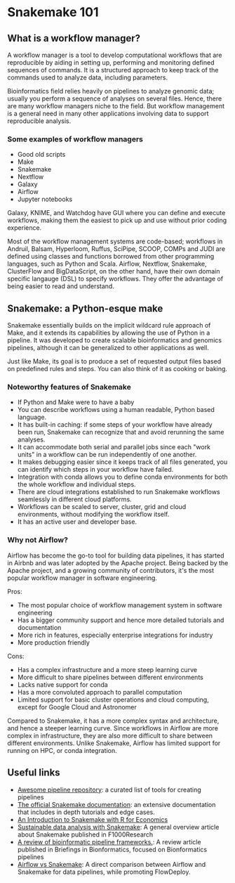 # Snakemake 101

## What is a workflow manager?

A workflow manager is a tool to develop computational workflows that are reproducible by aiding in setting up, performing and monitoring defined sequences of commands. It is a structured approach to keep track of the commands used to analyze data, including parameters.

Bioinformatics field relies heavily on pipelines to analyze genomic data; usually you perform a sequence of analyses on several files. Hence, there are many workflow managers niche to the field. But workflow management is a general need in many other applications involving data to support reproducible analysis.

### Some examples of workflow managers
- Good old scripts
- Make
- Snakemake
- Nextflow
- Galaxy
- Airflow
- Jupyter notebooks

Galaxy, KNIME, and Watchdog have GUI where you can define and execute workflows, making them the easiest to pick up and use without prior coding experience.

Most of the workflow management systems are code-based; workflows in Andruil, Balsam, Hyperloom, Ruffus, SciPipe, SCOOP, COMPs and JUDI are defined using classes and functions borrowed from other programming languages, such as Python and Scala. Airflow, Nextflow, Snakemake, ClusterFlow and BigDataScript, on the other hand, have their own domain specific langauge (DSL) to specify workflows. They offer the advantage of being easier to read and understand.

## Snakemake: a Python-esque make 
Snakemake essentially builds on the implicit wildcard rule approach of Make, and it extends its capabilities by allowing the use of Python in a pipeline.  It was developed to create scalable bioinformatics and genomics pipelines, although it can be generalized to other applications as well.

Just like Make, its goal is to produce a set of requested output files based on predefined rules and steps. You can also think of it as cooking or baking.

### Noteworthy features of Snakemake
- If Python and Make were to have a baby
- You can describe workflows using a human readable, Python based language.
- It has built-in caching: if some steps of your workflow have already been run, Snakemake can recognize that and avoid rerunning the same analyses.
- It can accommodate both serial and parallel jobs since each "work units" in a workflow can be run independently of one another.
- It makes debugging easier since it keeps track of all files generated, you can identify which steps in your workflow have failed.
- Integration with conda allows you to define conda environments for both the whole workflow and individual steps. 
- There are cloud integrations established to run Snakemake workflows seamlessly in different cloud platforms. 
- Workflows can be scaled to server, cluster, grid and cloud environments, without modifying the workflow itself.
- It has an active user and developer base.

### Why not Airflow?
Airflow has become the go-to tool for building data pipelines, it has started in Airbnb and was later adopted by the Apache project. Being backed by the Apache project, and a growing community of contributors, it's the most popular workflow manager in software engineering. 

Pros:
- The most popular choice of workflow management system in software engineering
- Has a bigger community support and hence more detailed tutorials and documentation
- More rich in features, especially enterprise integrations for industry
- More production friendly

Cons:
- Has a complex infrastructure and a more steep learning curve
- More difficult to share pipelines between different environments
- Lacks native support for conda
- Has a more convoluted approach to parallel computation
- Limited support for basic cluster operations and cloud computing, except for Google Cloud and Astronomer 

Compared to Snakemake, it has a more complex syntax and architecture, and hence a steeper learning curve. Since workflows in Airflow are more complex in infrastructure, they are also more difficult to share between different environments. Unlike Snakemake, Airflow has limited support for running on HPC, or conda integration.


## Useful links
- [Awesome pipeline repository](https://github.com/pditommaso/awesome-pipeline): a curated list of tools for creating pipelines
- [The official Snakemake documentation](https://snakemake.readthedocs.io/en/stable/): an extensive documentation that includes in depth tutorials and edge cases.
- [An Introduction to Snakemake with R for Economics](https://lachlandeer.github.io/snakemake-econ-r-tutorial/index.html)
- [Sustainable data analysis with Snakemake](https://doi.org/10.12688/f1000research.29032.2): A general overview article about Snakemake published in F1000Research
- [A review of bioinformatic pipeline frameworks.](https://doi.org/10.1093/bib/bbw020): A review article published in Briefings in Bionformatics, focused on Bionformatics pipelines
- [Airflow vs Snakemake](https://learn.flowdeploy.com/blog/airflow-vs-snakemake): A direct comparison between Airflow and Snakemake for data pipelines, while promoting FlowDeploy.


[^leipzig2017]: Leipzig, J. A review of bioinformatic pipeline frameworks. *Briefings in Bioinformatics*. 2017. 18 (3). https://doi.org/10.1093/bib/bbw020